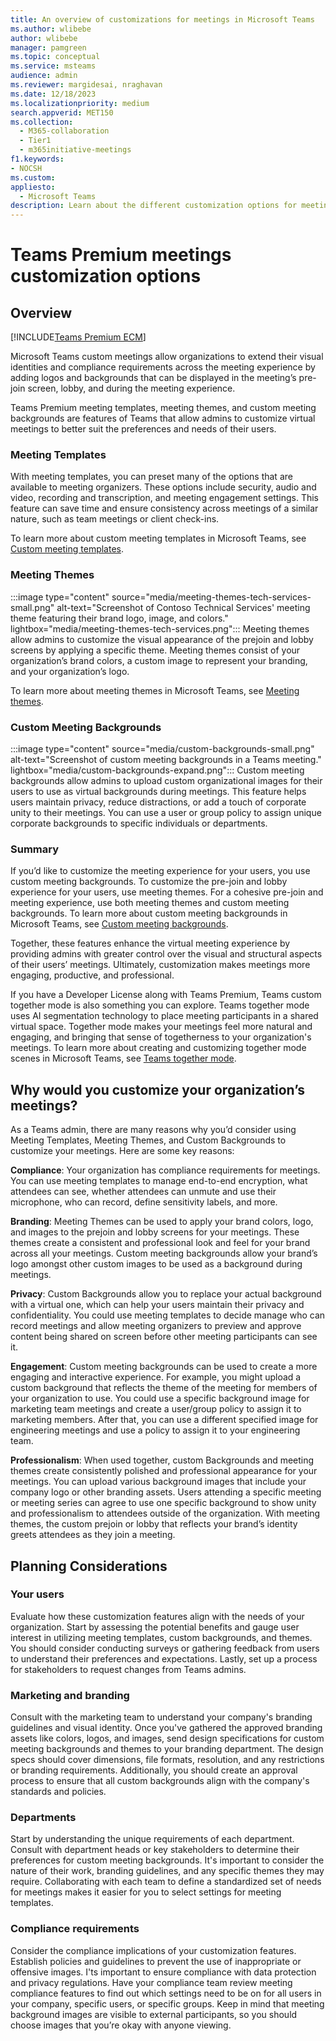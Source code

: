 ```yaml
---
title: An overview of customizations for meetings in Microsoft Teams
ms.author: wlibebe
author: wlibebe
manager: pamgreen
ms.topic: conceptual
ms.service: msteams
audience: admin
ms.reviewer: margidesai, nraghavan
ms.date: 12/18/2023
ms.localizationpriority: medium
search.appverid: MET150
ms.collection:
  - M365-collaboration
  - Tier1
  - m365initiative-meetings
f1.keywords:
- NOCSH
ms.custom:
appliesto:
  - Microsoft Teams
description: Learn about the different customization options for meetings in Microsoft Teams, and where you can go for more detailed steps. Learn about Teams meeting themes, custom meeting backgrounds, and meeting templates.
---
```


# Teams Premium meetings customization options

## Overview

[!INCLUDE[Teams Premium ECM](includes/teams-premium-ecm.md)]

Microsoft Teams custom meetings allow organizations to extend their visual identities and compliance requirements across the meeting experience by adding logos and backgrounds that can be displayed in the meeting’s pre-join screen, lobby, and during the meeting experience.

Teams Premium meeting templates, meeting themes, and custom meeting backgrounds are features of Teams that allow admins to customize virtual meetings to better suit the preferences and needs of their users.

### Meeting Templates

 With meeting templates, you can preset many of the options that are available to meeting organizers. These options include security, audio and video, recording and transcription, and meeting engagement settings. This feature can save time and ensure consistency across meetings of a similar nature, such as team meetings or client check-ins.

To learn more about custom meeting templates in Microsoft Teams, see [Custom meeting templates](custom-meeting-templates-overview.md).

### Meeting Themes

:::image type="content" source="media/meeting-themes-tech-services-small.png" alt-text="Screenshot of Contoso Technical Services' meeting theme featuring their brand logo, image, and colors." lightbox="media/meeting-themes-tech-services.png":::
Meeting themes allow admins to customize the visual appearance of the prejoin and lobby screens by applying a specific theme. Meeting themes consist of your organization’s brand colors, a custom image to represent your branding, and your organization’s logo.

To learn more about meeting themes in Microsoft Teams, see [Meeting themes](meeting-themes.md).

### Custom Meeting Backgrounds

 :::image type="content" source="media/custom-backgrounds-small.png" alt-text="Screenshot of custom meeting backgrounds in a Teams meeting." lightbox="media/custom-backgrounds-expand.png":::
Custom meeting backgrounds allow admins to upload custom organizational images for their users to use as virtual backgrounds during meetings. This feature helps users maintain privacy, reduce distractions, or add a touch of corporate unity to their meetings. You can use a user or group policy to assign unique corporate backgrounds to specific individuals or departments.

### Summary

If you’d like to customize the meeting experience for your users, you use custom meeting backgrounds. To customize the pre-join and lobby experience for your users, use meeting themes. For a cohesive pre-join and meeting experience, use both meeting themes and custom meeting backgrounds. To learn more about custom meeting backgrounds in Microsoft Teams, see [Custom meeting backgrounds](custom-meeting-backgrounds.md).

Together, these features enhance the virtual meeting experience by providing admins with greater control over the visual and structural aspects of their users’ meetings. Ultimately, customization makes meetings more engaging, productive, and professional.

If you have a Developer License along with Teams Premium, Teams custom together mode is also something you can explore. Teams together mode uses AI segmentation technology to place meeting participants in a shared virtual space. Together mode makes your meetings feel more natural and engaging, and bringing that sense of togetherness to your organization's meetings. To learn more about creating and customizing together mode scenes in Microsoft Teams, see [Teams together mode](/microsoftteams/platform/apps-in-teams-meetings/teams-together-mode).

## Why would you customize your organization’s meetings?

As a Teams admin, there are many reasons why you’d consider using Meeting Templates, Meeting Themes, and Custom Backgrounds to customize your meetings. Here are some key reasons:

**Compliance**: Your organization has compliance requirements for meetings. You can use meeting templates to manage end-to-end encryption, what attendees can see, whether attendees can unmute and use their microphone, who can record, define sensitivity labels, and more.

**Branding**: Meeting Themes can be used to apply your brand colors, logo, and images to the prejoin and lobby screens for your meetings. These themes create a consistent and professional look and feel for your brand across all your meetings. Custom meeting backgrounds allow your brand’s logo amongst other custom images to be used as a background during meetings.

**Privacy**: Custom Backgrounds allow you to replace your actual background with a virtual one, which can help your users maintain their privacy and confidentiality. You could use meeting templates to decide manage who can record  meetings and allow meeting organizers to preview and approve content being shared on screen before other meeting participants can see it.

**Engagement**: Custom meeting backgrounds can be used to create a more engaging and interactive experience. For example, you might upload a custom background that reflects the theme of the meeting for members of your organization to use. You could use a specific background image for marketing team meetings and create a user/group policy to assign it to marketing members.  After that, you can use a different specified image for engineering meetings and use a policy to assign it to your engineering team. 

**Professionalism**: When used together, custom Backgrounds and meeting themes create consistently polished and professional appearance for your meetings. You can upload various background images that include your company logo or other branding assets. Users attending a specific meeting or meeting series can agree to use one specific background to show unity and professionalism to attendees outside of the organization. With meeting themes, the custom prejoin or lobby that reflects your brand’s identity greets attendees as they join a meeting.

## Planning Considerations

### Your users

Evaluate how these customization features align with the needs of your organization. Start by assessing the potential benefits and gauge user interest in utilizing meeting templates, custom backgrounds, and themes. You should consider conducting surveys or gathering feedback from users to understand their preferences and expectations. Lastly, set up a process for stakeholders to request changes from Teams admins.

### Marketing and branding

Consult with the marketing team to understand your company's branding guidelines and visual identity. Once you've gathered the approved branding assets like colors, logos, and images,
send design specifications for custom meeting backgrounds and themes to your branding department. The design specs should cover dimensions, file formats, resolution, and any restrictions or branding requirements. Additionally, you should create an approval process to ensure that all custom backgrounds align with the company's standards and policies.

### Departments

Start by understanding the unique requirements of each department. Consult with department heads or key stakeholders to determine their preferences for custom meeting backgrounds. It's important to consider the nature of their work, branding guidelines, and any specific themes they may require.
Collaborating with each team to define a standardized set of needs for meetings makes it easier for you to select settings for meeting templates.

### Compliance requirements

Consider the compliance implications of your customization features. Establish policies and guidelines to prevent the use of inappropriate or offensive images. I'ts important to ensure compliance with data protection and privacy regulations.
Have your compliance team review meeting compliance features to find out which settings need to be on for all users in your company, specific users, or specific groups.
Keep in mind that meeting background images are visible to external participants, so you should choose images that you’re okay with anyone viewing.
